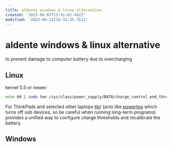 ```yaml
---
title: aldente windows & linux alternative
created: '2023-08-07T13:41:02.482Z'
modified: '2023-08-12T16:32:35.761Z'
---
```


# aldente windows & linux alternative

to prevent damage to computer battery due to overcharging

## Linux

kernel 5.5 or newer:

```bash
echo 60 | sudo tee /sys/class/power_supply/BAT0/charge_control_end_threshold
```

For ThinkPads and selected other laptops [tlp](https://linrunner.de/tlp)/ (acts like [powertop](https://01.org/powertop/) which turns off usb devices, so be careful when running long-term programs) provides a unified way
 to configure charge thresholds and recalibrate the battery.


## Windows
